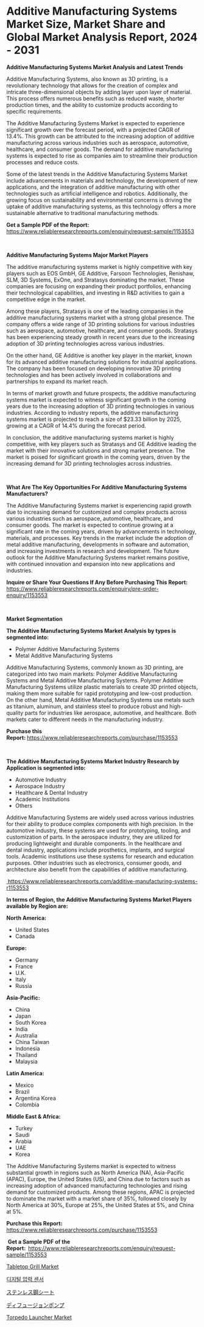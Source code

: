 <p><h1>Additive Manufacturing Systems Market Size, Market Share and Global Market Analysis Report, 2024 - 2031</h1></p><p><strong>Additive Manufacturing Systems Market Analysis and Latest Trends</strong></p>
<p><p>Additive Manufacturing Systems, also known as 3D printing, is a revolutionary technology that allows for the creation of complex and intricate three-dimensional objects by adding layer upon layer of material. This process offers numerous benefits such as reduced waste, shorter production times, and the ability to customize products according to specific requirements.</p><p>The Additive Manufacturing Systems Market is expected to experience significant growth over the forecast period, with a projected CAGR of 13.4%. This growth can be attributed to the increasing adoption of additive manufacturing across various industries such as aerospace, automotive, healthcare, and consumer goods. The demand for additive manufacturing systems is expected to rise as companies aim to streamline their production processes and reduce costs.</p><p>Some of the latest trends in the Additive Manufacturing Systems Market include advancements in materials and technology, the development of new applications, and the integration of additive manufacturing with other technologies such as artificial intelligence and robotics. Additionally, the growing focus on sustainability and environmental concerns is driving the uptake of additive manufacturing systems, as this technology offers a more sustainable alternative to traditional manufacturing methods.</p></p>
<p><strong>Get a Sample PDF of the Report:&nbsp;</strong> <a href="https://www.reliableresearchreports.com/enquiry/request-sample/1153553">https://www.reliableresearchreports.com/enquiry/request-sample/1153553</a></p>
<p>&nbsp;</p>
<p><strong>Additive Manufacturing Systems Major Market Players</strong></p>
<p><p>The additive manufacturing systems market is highly competitive with key players such as EOS GmbH, GE Additive, Farsoon Technologies, Renishaw, SLM, 3D Systems, ExOne, and Stratasys dominating the market. These companies are focusing on expanding their product portfolios, enhancing their technological capabilities, and investing in R&D activities to gain a competitive edge in the market.</p><p>Among these players, Stratasys is one of the leading companies in the additive manufacturing systems market with a strong global presence. The company offers a wide range of 3D printing solutions for various industries such as aerospace, automotive, healthcare, and consumer goods. Stratasys has been experiencing steady growth in recent years due to the increasing adoption of 3D printing technologies across various industries.</p><p>On the other hand, GE Additive is another key player in the market, known for its advanced additive manufacturing solutions for industrial applications. The company has been focused on developing innovative 3D printing technologies and has been actively involved in collaborations and partnerships to expand its market reach.</p><p>In terms of market growth and future prospects, the additive manufacturing systems market is expected to witness significant growth in the coming years due to the increasing adoption of 3D printing technologies in various industries. According to industry reports, the additive manufacturing systems market is projected to reach a size of $23.33 billion by 2025, growing at a CAGR of 14.4% during the forecast period.</p><p>In conclusion, the additive manufacturing systems market is highly competitive, with key players such as Stratasys and GE Additive leading the market with their innovative solutions and strong market presence. The market is poised for significant growth in the coming years, driven by the increasing demand for 3D printing technologies across industries.</p></p>
<p>&nbsp;</p>
<p><strong>What Are The Key Opportunities For Additive Manufacturing Systems Manufacturers?</strong></p>
<p><p>The Additive Manufacturing Systems market is experiencing rapid growth due to increasing demand for customized and complex products across various industries such as aerospace, automotive, healthcare, and consumer goods. The market is expected to continue growing at a significant rate in the coming years, driven by advancements in technology, materials, and processes. Key trends in the market include the adoption of metal additive manufacturing, developments in software and automation, and increasing investments in research and development. The future outlook for the Additive Manufacturing Systems market remains positive, with continued innovation and expansion into new applications and industries.</p></p>
<p><strong>Inquire or Share Your Questions If Any Before Purchasing This Report:</strong> <a href="https://www.reliableresearchreports.com/enquiry/pre-order-enquiry/1153553">https://www.reliableresearchreports.com/enquiry/pre-order-enquiry/1153553</a></p>
<p>&nbsp;</p>
<p><strong>Market Segmentation</strong></p>
<p><strong>The Additive Manufacturing Systems Market Analysis by types is segmented into:</strong></p>
<p><ul><li>Polymer Additive Manufacturing Systems</li><li>Metal Additive Manufacturing Systems</li></ul></p>
<p><p>Additive Manufacturing Systems, commonly known as 3D printing, are categorized into two main markets: Polymer Additive Manufacturing Systems and Metal Additive Manufacturing Systems. Polymer Additive Manufacturing Systems utilize plastic materials to create 3D printed objects, making them more suitable for rapid prototyping and low-cost production. On the other hand, Metal Additive Manufacturing Systems use metals such as titanium, aluminum, and stainless steel to produce robust and high-quality parts for industries like aerospace, automotive, and healthcare. Both markets cater to different needs in the manufacturing industry.</p></p>
<p><strong>Purchase this Report:&nbsp;</strong><a href="https://www.reliableresearchreports.com/purchase/1153553">https://www.reliableresearchreports.com/purchase/1153553</a></p>
<p>&nbsp;</p>
<p><strong>The Additive Manufacturing Systems Market Industry Research by Application is segmented into:</strong></p>
<p><ul><li>Automotive Industry</li><li>Aerospace Industry</li><li>Healthcare & Dental Industry</li><li>Academic Institutions</li><li>Others</li></ul></p>
<p><p>Additive Manufacturing Systems are widely used across various industries for their ability to produce complex components with high precision. In the automotive industry, these systems are used for prototyping, tooling, and customization of parts. In the aerospace industry, they are utilized for producing lightweight and durable components. In the healthcare and dental industry, applications include prosthetics, implants, and surgical tools. Academic institutions use these systems for research and education purposes. Other industries such as electronics, consumer goods, and architecture also benefit from the capabilities of additive manufacturing.</p></p>
<p><a href="https://www.reliableresearchreports.com/additive-manufacturing-systems-r1153553">&nbsp;https://www.reliableresearchreports.com/additive-manufacturing-systems-r1153553</a></p>
<p><strong>In terms of Region, the Additive Manufacturing Systems Market Players available by Region are:</strong></p>
<p>
    <p> <strong> North America: </strong>
        <ul>
            <li>United States</li>
            <li>Canada</li>
        </ul>
        </p> 
    <p> <strong> Europe: </strong>
        <ul>
            <li>Germany</li>
            <li>France</li>
            <li>U.K.</li>
            <li>Italy</li>
            <li>Russia</li>
        </ul>
        </p> 
    <p> <strong> Asia-Pacific: </strong>
        <ul>
            <li>China</li>
            <li>Japan</li>
            <li>South Korea</li>
            <li>India</li>
            <li>Australia</li>
            <li>China Taiwan</li>
            <li>Indonesia</li>
            <li>Thailand</li>
            <li>Malaysia</li>
        </ul>
        </p> 
    <p> <strong> Latin America: </strong>
        <ul>
            <li>Mexico</li>
            <li>Brazil</li>
            <li>Argentina Korea</li>
            <li>Colombia</li>
        </ul>
        </p> 
    <p> <strong> Middle East & Africa: </strong>
        <ul>
            <li>Turkey</li>
            <li>Saudi</li>
            <li>Arabia</li>
            <li>UAE</li>
            <li>Korea</li>
        </ul>
    </p>
    </p>
<p><p>The Additive Manufacturing Systems market is expected to witness substantial growth in regions such as North America (NA), Asia-Pacific (APAC), Europe, the United States (US), and China due to factors such as increasing adoption of advanced manufacturing technologies and rising demand for customized products. Among these regions, APAC is projected to dominate the market with a market share of 35%, followed closely by North America at 30%, Europe at 25%, the United States at 5%, and China at 5%.</p></p>
<p><strong>Purchase this Report: </strong><a href="https://www.reliableresearchreports.com/purchase/1153553">https://www.reliableresearchreports.com/purchase/1153553</a></p>
<p>&nbsp;<strong>Get a Sample PDF of the Report:&nbsp;&nbsp;</strong><a href="https://www.reliableresearchreports.com/enquiry/request-sample/1153553">https://www.reliableresearchreports.com/enquiry/request-sample/1153553</a></p>
<p><strong></strong></p>
<p><p><a href="https://www.linkedin.com/pulse/tabletop-grill-market-size-reveals-best-marketing-channels-kzeue?trackingId=GbNNkfp1QDrNjl80mxG2TQ%3D%3D">Tabletop Grill Market</a></p><p><a href="https://github.com/hxzi07639916/Market-Research-Report-List-1/blob/main/100773541117.md">디지털 압력 센서</a></p><p><a href="https://github.com/zoetazuur/Market-Research-Report-List-1/blob/main/935861632185.md">ステンレス鋼シート</a></p><p><a href="https://github.com/dadanedu33/Market-Research-Report-List-1/blob/main/763243132184.md">ディフュージョンポンプ</a></p><p><a href="https://github.com/guneycigdem35/Market-Research-Report-List-3/blob/main/torpedo-launcher-market.md">Torpedo Launcher Market</a></p></p>